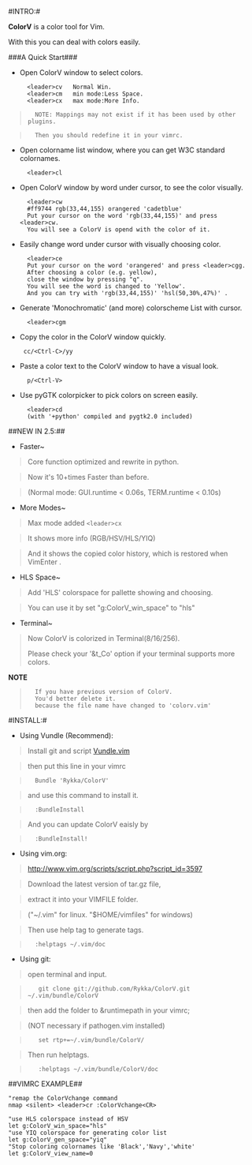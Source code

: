
#INTRO:#

**ColorV** is a color tool for Vim.
 
With this you can deal with colors easily.
    
###A Quick Start###

* Open ColorV window to select colors. 

        <leader>cv   Normal Win.
        <leader>cm   min mode:Less Space.
        <leader>cx   max mode:More Info.

>       NOTE: Mappings may not exist if it has been used by other plugins.
 
>       Then you should redefine it in your vimrc.

* Open colorname list window, where you can get W3C standard colornames.
 
        <leader>cl

* Open ColorV window by word under cursor, to see the color visually.

        <leader>cw
        #ff9744 rgb(33,44,155) orangered 'cadetblue'
        Put your cursor on the word 'rgb(33,44,155)' and press <leader>cw.
        You will see a ColorV is opend with the color of it.

* Easily change word under cursor with visually choosing color.
 
        <leader>ce
        Put your cursor on the word 'orangered' and press <leader>cgg.
        After choosing a color (e.g. yellow),
        close the window by pressing "q". 
        You will see the word is changed to 'Yellow'.
        And you can try with 'rgb(33,44,155)' 'hsl(50,30%,47%)' .

* Generate 'Monochromatic' (and more) colorscheme List with cursor.
 
        <leader>cgm

*  Copy the color in the ColorV window quickly.

        cc/<Ctrl-C>/yy

* Paste a color text to the ColorV window to have a visual look.

        p/<Ctrl-V>

* Use pyGTK colorpicker to pick colors on screen easily.
 
        <leader>cd
        (with '+python' compiled and pygtk2.0 included)

##NEW IN 2.5:##
+ Faster~

>   Core function optimized and rewrite in python.

>   Now it's 10+times Faster than before.

>   (Normal mode: GUI.runtime < 0.06s, TERM.runtime < 0.10s)

+ More Modes~

>   Max mode added `<leader>cx`  

>   It shows more info (RGB/HSV/HLS/YIQ)

>   And it shows the copied color history, which is restored when VimEnter .

+ HLS Space~

>   Add 'HLS' colorspace for pallette showing and choosing.
 
>   You can use it by set "g:ColorV_win_space" to "hls"
 
+ Terminal~

>   Now ColorV is colorized in Terminal(8/16/256).   
>
>   Please check your '&t_Co' option if your terminal supports more colors.

  **NOTE** 

>       If you have previous version of ColorV.
>       You'd better delete it.
>       because the file name have changed to 'colorv.vim'
 
#INSTALL:#
    
  * Using Vundle (Recommend): 
  
>  Install git and script [Vundle.vim](https://github.com/gmarik/vundle)

>  then put this line in your vimrc  

>       Bundle 'Rykka/ColorV' 

>  and use this command to install it.  

>       :BundleInstall 

>  And you can update ColorV eaisly by

>       :BundleInstall! 

  * Using vim.org: 

>  http://www.vim.org/scripts/script.php?script_id=3597

>  Download the latest version of tar.gz file, 

>  extract it into your VIMFILE folder.

>  ("~/.vim" for linux. "$HOME/vimfiles" for windows)

>  Then use help tag to generate tags.

>       :helptags ~/.vim/doc     

  * Using git: 

>  open terminal and input.
  
>        git clone git://github.com/Rykka/ColorV.git ~/.vim/bundle/ColorV 

>  then add the folder to &runtimepath in your vimrc;

>  (NOT necessary if pathogen.vim installed) 

>        set rtp+=~/.vim/bundle/ColorV/ 

>  Then run helptags.

>        :helptags ~/.vim/bundle/ColorV/doc  

##VIMRC EXAMPLE##
    
    "remap the ColorVchange command 
    nmap <silent> <leader>cr :ColorVchange<CR>

    "use HLS colorspace instead of HSV
    let g:ColorV_win_space="hls"  
    "use YIQ colorspace for generating color list
    let g:ColorV_gen_space="yiq" 
    "Stop coloring colornames like 'Black','Navy','white'
    let g:ColorV_view_name=0

